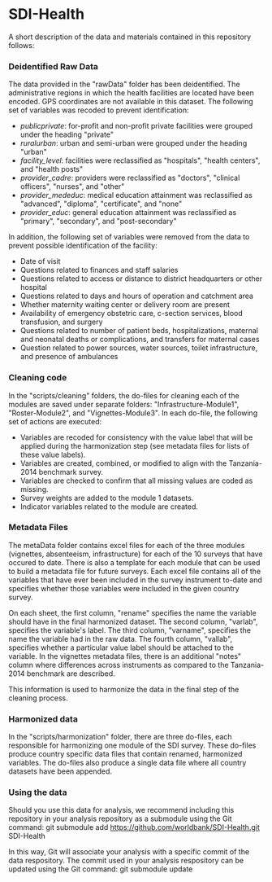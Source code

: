 # SDI-Health

A short description of the data and materials contained in this repository follows:

### Deidentified Raw Data
The data provided in the "rawData" folder has been deidentified. The administrative regions in which the health facilities are located have been encoded. GPS coordinates are not available in this dataset. The following set of variables was recoded to prevent identification:
- *publicprivate*:  for-profit and non-profit private facilities were grouped under the heading "private"
- *ruralurban*:  urban and semi-urban were grouped under the heading "urban"
- *facility_level*:  facilities were reclassified as "hospitals", "health centers", and "health posts"
- *provider_cadre*:  providers were reclassified as "doctors", "clinical officers", "nurses", and "other"
- *provider_mededuc*:  medical education attainment was reclassified as "advanced", "diploma", "certificate", and "none"
- *provider_educ*:  general education attainment was reclassified as "primary", "secondary", and "post-secondary"

In addition, the following set of variables were removed from the data to prevent possible identification of the facility:
-	Date of visit
-	Questions related to finances and staff salaries
-	Questions related to access or distance to district headquarters or other hospital
-	Questions related to days and hours of operation and catchment area
-	Whether maternity waiting center or delivery room are present
-	Availability of emergency obstetric care, c-section services, blood transfusion, and surgery
-	Questions related to number of patient beds, hospitalizations, maternal and neonatal deaths or complications, and transfers for maternal cases
- Question related to power sources, water sources, toilet infrastructure, and presence of ambulances

### Cleaning code
In the "scripts/cleaning" folders, the do-files for cleaning each of the modules are saved under separate folders: "Infrastructure-Module1", "Roster-Module2", and "Vignettes-Module3". In each do-file, the following set of actions are executed:
- Variables are recoded for consistency with the value label that will be applied during the harmonization step (see metadata files for lists of these value labels).
- Variables are created, combined, or modified to align with the Tanzania-2014 benchmark survey. 
- Variables are checked to confirm that all missing values are coded as missing.
- Survey weights are added to the module 1 datasets.
- Indicator variables related to the module are created.

### Metadata Files
The metaData folder contains excel files for each of the three modules (vignettes, absenteeism, infrastructure) for each of the 10 surveys that have occured to date. There is also a template for each module that can be used to build a metadata file for future surveys. Each excel file contains all of the variables that have ever been included in the survey instrument to-date and specifies whether those variables were included in the given country survey. 

On each sheet, the first column, "rename" specifies the name the variable should have in the final harmonized dataset. The second column, "varlab", specifies the variable's label. The third column, "varname", specifies the name the variable had in the raw data. The fourth column, "vallab", specifies whether a particular value label should be attached to the variable. In the vignettes metadata files, there is an additional "notes" column where differences across instruments as compared to the Tanzania-2014 benchmark are described.

This information is used to harmonize the data in the final step of the cleaning process.

### Harmonized data
In the "scripts/harmonization" folder, there are three do-files, each responsible for harmonizing one module of the SDI survey. These do-files produce country specific data files that contain renamed, harmonized variables. The do-files also produce a single data file where all country datasets have been appended.  

### Using the data
Should you use this data for analysis, we recommend including this repository in your analysis repository as a submodule using the Git command:
git submodule add https://github.com/worldbank/SDI-Health.git SDI-Health

In this way, Git will associate your analysis with a specific commit of the data respository. The commit used in your analysis respository can be updated using the Git command: 
git submodule update
